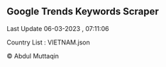 

## Google Trends Keywords Scraper 
 
Last Update 06-03-2023 , 07:11:06

Country List :
VIETNAM.json



© Abdul Muttaqin 
